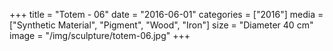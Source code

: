 +++
title = "Totem - 06"
date = "2016-06-01"
categories = ["2016"]
media = ["Synthetic Material", "Pigment", "Wood", "Iron"]
size = "Diameter 40 cm"
image = "/img/sculpture/totem-06.jpg"
+++
